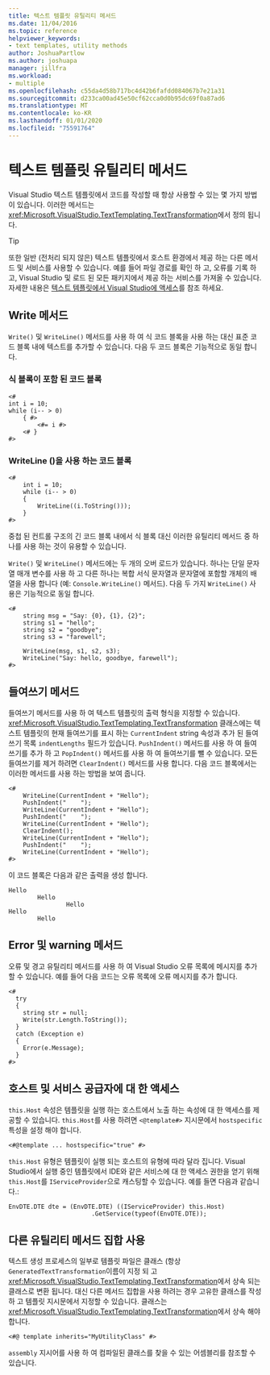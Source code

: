 ```yaml
---
title: 텍스트 템플릿 유틸리티 메서드
ms.date: 11/04/2016
ms.topic: reference
helpviewer_keywords:
- text templates, utility methods
author: JoshuaPartlow
ms.author: joshuapa
manager: jillfra
ms.workload:
- multiple
ms.openlocfilehash: c55da4d58b717bc4d42b6fafdd084067b7e21a31
ms.sourcegitcommit: d233ca00ad45e50cf62cca0d0b95dc69f0a87ad6
ms.translationtype: MT
ms.contentlocale: ko-KR
ms.lasthandoff: 01/01/2020
ms.locfileid: "75591764"
---
```

# <a name="text-template-utility-methods"></a>텍스트 템플릿 유틸리티 메서드

Visual Studio 텍스트 템플릿에서 코드를 작성할 때 항상 사용할 수 있는 몇 가지 방법이 있습니다. 이러한 메서드는 <xref:Microsoft.VisualStudio.TextTemplating.TextTransformation>에서 정의 됩니다.

> [!TIP]
> 또한 일반 (전처리 되지 않은) 텍스트 템플릿에서 호스트 환경에서 제공 하는 다른 메서드 및 서비스를 사용할 수 있습니다. 예를 들어 파일 경로를 확인 하 고, 오류를 기록 하 고, Visual Studio 및 로드 된 모든 패키지에서 제공 하는 서비스를 가져올 수 있습니다. 자세한 내용은 [텍스트 템플릿에서 Visual Studio에 액세스](/previous-versions/visualstudio/visual-studio-2010/gg604090\(v\=vs.100\))를 참조 하세요.

## <a name="write-methods"></a>Write 메서드

`Write()` 및 `WriteLine()` 메서드를 사용 하 여 식 코드 블록을 사용 하는 대신 표준 코드 블록 내에 텍스트를 추가할 수 있습니다. 다음 두 코드 블록은 기능적으로 동일 합니다.

### <a name="code-block-with-an-expression-block"></a>식 블록이 포함 된 코드 블록

```
<#
int i = 10;
while (i-- > 0)
    { #>
        <#= i #>
    <# }
#>
```

### <a name="code-block-using-writeline"></a>WriteLine ()을 사용 하는 코드 블록

```
<#
    int i = 10;
    while (i-- > 0)
    {
        WriteLine((i.ToString()));
    }
#>
```

중첩 된 컨트롤 구조의 긴 코드 블록 내에서 식 블록 대신 이러한 유틸리티 메서드 중 하나를 사용 하는 것이 유용할 수 있습니다.

`Write()` 및 `WriteLine()` 메서드에는 두 개의 오버 로드가 있습니다. 하나는 단일 문자열 매개 변수를 사용 하 고 다른 하나는 복합 서식 문자열과 문자열에 포함할 개체의 배열을 사용 합니다 (예: `Console.WriteLine()` 메서드). 다음 두 가지 `WriteLine()` 사용은 기능적으로 동일 합니다.

```
<#
    string msg = "Say: {0}, {1}, {2}";
    string s1 = "hello";
    string s2 = "goodbye";
    string s3 = "farewell";

    WriteLine(msg, s1, s2, s3);
    WriteLine("Say: hello, goodbye, farewell");
#>
```

## <a name="indentation-methods"></a>들여쓰기 메서드

들여쓰기 메서드를 사용 하 여 텍스트 템플릿의 출력 형식을 지정할 수 있습니다. <xref:Microsoft.VisualStudio.TextTemplating.TextTransformation> 클래스에는 텍스트 템플릿의 현재 들여쓰기를 표시 하는 `CurrentIndent` string 속성과 추가 된 들여쓰기 목록 `indentLengths` 필드가 있습니다. `PushIndent()` 메서드를 사용 하 여 들여쓰기를 추가 하 고 `PopIndent()` 메서드를 사용 하 여 들여쓰기를 뺄 수 있습니다. 모든 들여쓰기를 제거 하려면 `ClearIndent()` 메서드를 사용 합니다. 다음 코드 블록에서는 이러한 메서드를 사용 하는 방법을 보여 줍니다.

```
<#
    WriteLine(CurrentIndent + "Hello");
    PushIndent("    ");
    WriteLine(CurrentIndent + "Hello");
    PushIndent("    ");
    WriteLine(CurrentIndent + "Hello");
    ClearIndent();
    WriteLine(CurrentIndent + "Hello");
    PushIndent("    ");
    WriteLine(CurrentIndent + "Hello");
#>
```

이 코드 블록은 다음과 같은 출력을 생성 합니다.

```
Hello
        Hello
                Hello
Hello
        Hello
```

## <a name="error-and-warning-methods"></a>Error 및 warning 메서드

오류 및 경고 유틸리티 메서드를 사용 하 여 Visual Studio 오류 목록에 메시지를 추가할 수 있습니다. 예를 들어 다음 코드는 오류 목록에 오류 메시지를 추가 합니다.

```
<#
  try
  {
    string str = null;
    Write(str.Length.ToString());
  }
  catch (Exception e)
  {
    Error(e.Message);
  }
#>
```

## <a name="access-to-host-and-service-provider"></a>호스트 및 서비스 공급자에 대 한 액세스

`this.Host` 속성은 템플릿을 실행 하는 호스트에서 노출 하는 속성에 대 한 액세스를 제공할 수 있습니다. `this.Host`를 사용 하려면 `<@template#>` 지시문에서 `hostspecific` 특성을 설정 해야 합니다.

`<#@template ... hostspecific="true" #>`

`this.Host` 유형은 템플릿이 실행 되는 호스트의 유형에 따라 달라 집니다. Visual Studio에서 실행 중인 템플릿에서 IDE와 같은 서비스에 대 한 액세스 권한을 얻기 위해 `this.Host`를 `IServiceProvider`으로 캐스팅할 수 있습니다. 예를 들면 다음과 같습니다.:

```
EnvDTE.DTE dte = (EnvDTE.DTE) ((IServiceProvider) this.Host)
                       .GetService(typeof(EnvDTE.DTE));
```

## <a name="using-a-different-set-of-utility-methods"></a>다른 유틸리티 메서드 집합 사용

텍스트 생성 프로세스의 일부로 템플릿 파일은 클래스 (항상 `GeneratedTextTransformation`이름이 지정 되 고 <xref:Microsoft.VisualStudio.TextTemplating.TextTransformation>에서 상속 되는 클래스로 변환 됩니다. 대신 다른 메서드 집합을 사용 하려는 경우 고유한 클래스를 작성 하 고 템플릿 지시문에서 지정할 수 있습니다. 클래스는 <xref:Microsoft.VisualStudio.TextTemplating.TextTransformation>에서 상속 해야 합니다.

```
<#@ template inherits="MyUtilityClass" #>
```

`assembly` 지시어를 사용 하 여 컴파일된 클래스를 찾을 수 있는 어셈블리를 참조할 수 있습니다.
